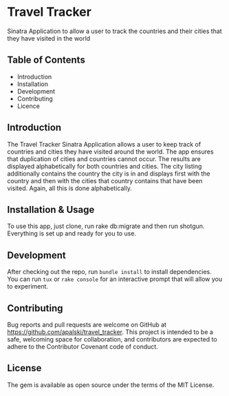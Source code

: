 # Travel Tracker

Sinatra Application to allow a user to track the countries and their cities that they have visited in the world
## Table of Contents
* Introduction
* Installation
* Development
* Contributing
* Licence

## Introduction
The Travel Tracker Sinatra Application allows a user to keep track of countries and cities they have visited around the world. The app ensures that duplication of cities and countries cannot occur. The results are displayed alphabetically for both countries and cities. The city listing additionally contains the country the city is in and displays first with the country and then with the cities that country contains that have been visited. Again, all this is done alphabetically.

## Installation & Usage
To use this app, just clone, run rake db:migrate and then run shotgun. Everything is set up and ready for you to use.

## Development
After checking out the repo, run `bundle install` to install dependencies. You can run `tux` or `rake console` for an interactive prompt that will allow you to experiment.

## Contributing
Bug reports and pull requests are welcome on GitHub at https://github.com/apalski/travel_tracker. This project is intended to be a safe, welcoming space for collaboration, and contributors are expected to adhere to the Contributor Covenant code of conduct.

## License
The gem is available as open source under the terms of the MIT License.







